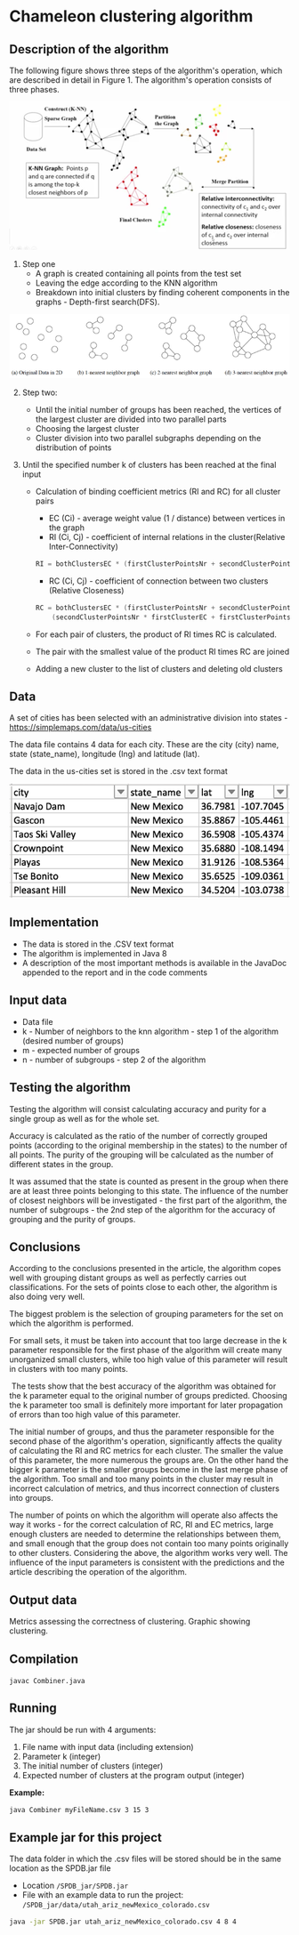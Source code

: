 # Chameleon clustering algorithm

## Description of the algorithm

The following figure shows three steps of the algorithm's operation, which are described in detail in Figure 1. The algorithm's operation consists of three phases.

![chameleon1](chameleon1.png)

1. Step one
    * A graph is created containing all points from the test set
    * Leaving the edge according to the KNN algorithm
    * Breakdown into initial clusters by finding coherent components in the graphs - Depth-first search(DFS).

![KNN](knn.png)

2. Step two:
    * Until the initial number of groups has been reached, the vertices of the largest cluster are divided into two parallel parts
    * Choosing the largest cluster
    * Cluster division into two parallel subgraphs depending on the distribution of points

3. Until the specified number k of clusters has been reached at the final input
    * Calculation of binding coefficient metrics (RI and RC) for all cluster pairs
        * EC (Ci) - average weight value (1 / distance) between vertices in the graph
        * RI (Ci, Cj) - coefficient of internal relations in the cluster(Relative Inter-Connectivity)

        ```Java
        RI = bothClustersEC * (firstClusterPointsNr + secondClusterPointsNr) /    (secondClusterPointsNr * firstClusterEC + firstClusterPointsNr * secondClusterEC)
        ```

        * RC (Ci, Cj) - coefficient of connection between two clusters (Relative Closeness)

        ```Java
        RC = bothClustersEC * (firstClusterPointsNr + secondClusterPointsNr) /
            (secondClusterPointsNr * firstClusterEC + firstClusterPointsNr * secondClusterEC)
        ```

    * For each pair of clusters, the product of RI times RC is calculated.
    * The pair with the smallest value of the product RI times RC are joined
    * Adding a new cluster to the list of clusters and deleting old clusters

## Data

A set of cities has been selected with an administrative division into states - https://simplemaps.com/data/us-cities

The data file contains 4 data for each city.
These are the city (city) name, state (state_name), longitude (Ing) and latitude (lat).

The data in the us-cities set is stored in the .csv text format

![Data](data.png)

## Implementation

* The data is stored in the .CSV text format
* The algorithm is implemented in Java 8
* A description of the most important methods is available in the JavaDoc appended to the report and in the code comments

## Input data

* Data file
* k - Number of neighbors to the knn algorithm - step 1 of the algorithm (desired number of groups)
* m - expected number of groups
* n - number of subgroups - step 2 of the algorithm

## Testing the algorithm

Testing the algorithm will consist calculating accuracy and purity for a single group as well as for the whole set.

Accuracy is calculated as the ratio of the number of correctly grouped points (according to the original membership in the states) to the number of all points.
The purity of the grouping will be calculated as the number of different states in the group.

It was assumed that the state is counted as present in the group when there are at least three points belonging to this state.
The influence of the number of closest neighbors will be investigated - the first part of the algorithm, 
the number of subgroups - the 2nd step of the algorithm for the accuracy of grouping and the purity of groups.


## Conclusions

According to the conclusions presented in the article, the algorithm copes well with grouping distant groups as well as perfectly carries out classifications. For the sets of points close to each other, the algorithm is also doing very well.

The biggest problem is the selection of grouping parameters for the set on which the algorithm is performed.

For small sets, it must be taken into account that too large decrease in the k parameter responsible for the first phase of the algorithm will create many unorganized small clusters, while too high value of this parameter will result in clusters with too many points.

 The tests show that the best accuracy of the algorithm was obtained for the k parameter equal to the original number of groups predicted. Choosing the k parameter too small is definitely more important for later propagation of errors than too high value of this parameter.

The initial number of groups, and thus the parameter responsible for the second phase of the algorithm's operation, significantly affects the quality of calculating the RI and RC metrics for each cluster. The smaller the value of this parameter, the more numerous the groups are. On the other hand the bigger k parameter is the smaller groups become in the last merge phase of the algorithm. Too small and too many points in the cluster may result in incorrect calculation of metrics, and thus incorrect connection of clusters into groups.

The number of points on which the algorithm will operate also affects the way it works - for the correct calculation of RC, RI and EC metrics, large enough clusters are needed to determine the relationships between them, and small enough that the group does not contain too many points originally to other clusters.
Considering the above, the algorithm works very well. The influence of the input parameters is consistent with the predictions and the article describing the operation of the algorithm.

## Output data

Metrics assessing the correctness of clustering.
Graphic showing clustering.

## Compilation
`
javac Combiner.java
`

## Running

The jar should be run with 4 arguments:

1. File name with input data (including extension)
2. Parameter k (integer)
3. The initial number of clusters (integer)
4. Expected number of clusters at the program output (integer)

**Example:**

```bash
java Combiner myFileName.csv 3 15 3
```

## Example jar for this project 

The data folder in which the .csv files will be stored should be in the same location as the SPDB.jar file <br>

* Location  `/SPDB_jar/SPDB.jar`
 * File with an example data to run the project: `/SPDB_jar/data/utah_ariz_newMexico_colorado.csv`

 ```bash
 java -jar SPDB.jar utah_ariz_newMexico_colorado.csv 4 8 4 
 ```
 
 
